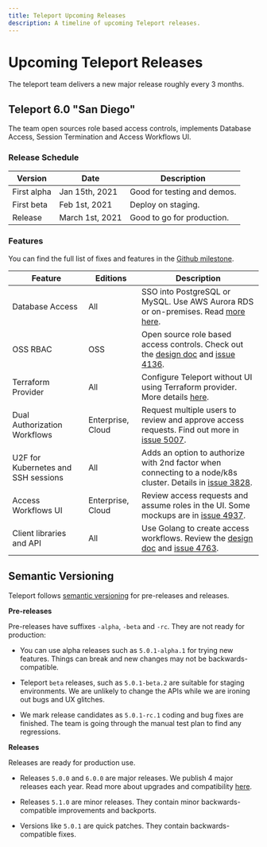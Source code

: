 ```yaml
---
title: Teleport Upcoming Releases
description: A timeline of upcoming Teleport releases.
---
```


# Upcoming Teleport Releases

The teleport team delivers a new major release roughly every 3 months.

## Teleport 6.0 "San Diego"

The team open sources role based access controls, implements Database Access, Session Termination
and Access Workflows UI.


### Release Schedule

| Version              | Date              | Description
|---------------------|-------------------|---------------------------
| First alpha          | Jan 15th, 2021    | Good for testing and demos.
| First beta           | Feb 1st, 2021     | Deploy on staging.
| Release              | March 1st, 2021   | Good to go for production.

### Features

You can find the full list of fixes and features in the
[Github milestone](https://github.com/gravitational/teleport/milestone/33).

|Feature                              | Editions          | Description
|-------------------------------------|-------------------|-----------------------------------
| Database Access                     | All               | SSO into PostgreSQL or MySQL. Use AWS Aurora RDS or on-premises. Read [more here](./database-access.md).
| OSS RBAC                            | OSS               | Open source role based access controls. Check out the [design doc](https://github.com/gravitational/teleport/blob/master/rfd/0007-rbac-oss.md) and [issue 4136](https://github.com/gravitational/teleport/issues/4136).
| Terraform Provider                  | All               | Configure Teleport without UI using Terraform provider. More details [here](https://github.com/gravitational/teleport-plugins/projects/3#card-49866475).
| Dual Authorization Workflows        | Enterprise, Cloud | Request multiple users to review and approve access requests. Find out more in [issue 5007](https://github.com/gravitational/teleport/issues/5007).
| U2F for Kubernetes and SSH sessions | All               | Adds an option to authorize with 2nd factor when connecting to a node/k8s cluster. Details in [issue 3828](https://github.com/gravitational/teleport/issues/3878).
| Access Workflows UI                 | Enterprise, Cloud | Review access requests and assume roles in the UI. Some mockups are in [issue 4937](https://github.com/gravitational/teleport/issues/4937).
| Client libraries and API            | All               | Use Golang to create access workflows. Review the [design doc](https://github.com/gravitational/teleport/pull/4746) and [issue 4763](https://github.com/gravitational/teleport/issues/4763).

## Semantic Versioning

Teleport follows [semantic versioning](https://semver.org/) for pre-releases and releases.

**Pre-releases**

Pre-releases have suffixes `-alpha`, `-beta` and `-rc`.
They are not ready for production:

* You can use alpha releases such as `5.0.1-alpha.1` for trying new features.
  Things can break and new changes may not be backwards-compatible.

* Teleport `beta` releases, such as `5.0.1-beta.2` are suitable for staging environments.
  We are unlikely to change the APIs while we are ironing out bugs and UX glitches.

* We mark release candidates as `5.0.1-rc.1` coding and bug fixes are finished.
  The team is going through the manual test plan to find any regressions.

**Releases**

Releases are ready for production use.

* Releases `5.0.0` and `6.0.0` are major releases. We publish 4 major releases each year.
Read more about upgrades and compatibility [here](../admin-guide.md#component-compatibility).

* Releases `5.1.0` are minor releases. They contain minor backwards-compatible improvements and backports.

* Versions like `5.0.1` are quick patches. They contain backwards-compatible fixes.
